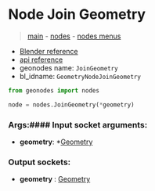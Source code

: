 # Node Join Geometry

> [main](../structure.md) - [nodes](nodes.md) - [nodes menus](nodes_menus.md)

- [Blender reference](https://docs.blender.org/manual/en/latest/modeling/geometry_nodes/geometry/join_geometry.html)
- [api reference](https://docs.blender.org/api/current/bpy.types.GeometryNodeJoinGeometry.html)
- geonodes name: `JoinGeometry`
- bl_idname: `GeometryNodeJoinGeometry`

```python
from geonodes import nodes

node = nodes.JoinGeometry(*geometry)
```

### Args:#### Input socket arguments:

- **geometry**: *[Geometry](Geometry.md)

### Output sockets:

- **geometry** : [Geometry](Geometry.md)

